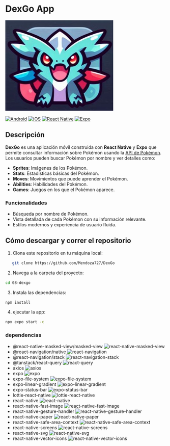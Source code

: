 # DexGo App

![Pokedex Logo](https://github.com/Mendoza727/DexGo/blob/main/assets/faviconDexGo.jpeg) <!-- Cambia esta URL por la de tu logo -->

[![Android](https://img.shields.io/badge/Android-3DDC84?style=for-the-badge&logo=android&logoColor=white)](https://play.google.com/store/apps/details?id=com.pokedex)
[![iOS](https://img.shields.io/badge/iOS-000000?style=for-the-badge&logo=ios&logoColor=white)](https://apps.apple.com/us/app/pokedex/id123456789)
[![React Native](https://img.shields.io/badge/React%20Native-20232A?style=for-the-badge&logo=react&logoColor=61DAFB)](https://reactnative.dev/)
[![Expo](https://img.shields.io/badge/Expo-000020?style=for-the-badge&logo=expo&logoColor=white)](https://expo.dev/)

## Descripción

**DexGo** es una aplicación móvil construida con **React Native** y **Expo** que permite consultar información sobre Pokémon usando la [API de Pokémon](https://pokeapi.co/). Los usuarios pueden buscar Pokémon por nombre y ver detalles como:

- **Sprites**: Imágenes de los Pokémon.
- **Stats**: Estadísticas básicas del Pokémon.
- **Moves**: Movimientos que puede aprender el Pokémon.
- **Abilities**: Habilidades del Pokémon.
- **Games**: Juegos en los que el Pokémon aparece.

### Funcionalidades

- Búsqueda por nombre de Pokémon.
- Vista detallada de cada Pokémon con su información relevante.
- Estilos modernos y experiencia de usuario fluida.

## Cómo descargar y correr el repositorio

1. Clona este repositorio en tu máquina local:
```bash
   git clone https://github.com/Mendoza727/DexGo
```
2. Navega a la carpeta del proyecto:
```bash
cd 08-dexgo
```
3. Instala las dependencias:
```bash
npm install
```
4. ejecutar la app:
```bash
npx expo start -c
```

### dependencias

- @react-native-masked-view/masked-view ![react-native-masked-view](https://img.shields.io/npm/v/@react-native-masked-view/masked-view)
- @react-navigation/native ![react-navigation](https://img.shields.io/npm/v/@react-navigation/native)
- @react-navigation/stack ![react-navigation-stack](https://img.shields.io/npm/v/@react-navigation/stack)
- @tanstack/react-query ![react-query](https://img.shields.io/npm/v/@tanstack/react-query)
- axios ![axios](https://img.shields.io/npm/v/axios)
- expo ![expo](https://img.shields.io/npm/v/expo)
- expo-file-system ![expo-file-system](https://img.shields.io/npm/v/expo-file-system)
- expo-linear-gradient ![expo-linear-gradient](https://img.shields.io/npm/v/expo-linear-gradient)
- expo-status-bar ![expo-status-bar](https://img.shields.io/npm/v/expo-status-bar)
- lottie-react-native ![lottie-react-native](https://img.shields.io/npm/v/lottie-react-native)
- react-native ![react-native](https://img.shields.io/npm/v/react-native)
- react-native-fast-image ![react-native-fast-image](https://img.shields.io/npm/v/react-native-fast-image)
- react-native-gesture-handler ![react-native-gesture-handler](https://img.shields.io/npm/v/react-native-gesture-handler)
- react-native-paper ![react-native-paper](https://img.shields.io/npm/v/react-native-paper)
- react-native-safe-area-context ![react-native-safe-area-context](https://img.shields.io/npm/v/react-native-safe-area-context)
- react-native-screens ![react-native-screens](https://img.shields.io/npm/v/react-native-screens)
- react-native-svg ![react-native-svg](https://img.shields.io/npm/v/react-native-svg)
- react-native-vector-icons ![react-native-vector-icons](https://img.shields.io/npm/v/react-native-vector-icons)

